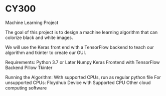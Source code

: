 # CY300
Machine Learning Project

The goal of this project is to design a machine learning algorithm that can
colorize black and white images.

We will use the Keras front end with a TensorFlow backend to teach our algorithm and tkinter to create our GUI.

Requirements: 
Python 3.7 or Later
Numpy
Keras Frontend with TensorFlow Backend
Pillow
Tkinter

Running the Algorithm:
With supported CPUs, run as regular python file
For unsupported CPUs:
Floydhub
Device with Supported CPU 
Other cloud computing software
